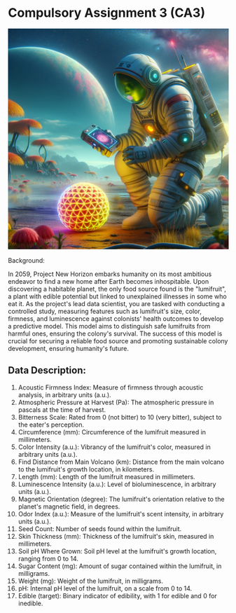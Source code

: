 # Compulsory Assignment 3 (CA3) 

![screenshot](https://github.com/JonyKarmakar/MachineLearning/blob/main/CA3/lumifruit.png)

Background:

In 2059, Project New Horizon embarks humanity on its most ambitious endeavor to find a new home after Earth becomes inhospitable. Upon discovering a habitable planet, the only food source found is the "lumifruit", a plant with edible potential but linked to unexplained illnesses in some who eat it. As the project's lead data scientist, you are tasked with conducting a controlled study, measuring features such as lumifruit's size, color, firmness, and luminescence against colonists' health outcomes to develop a predictive model. This model aims to distinguish safe lumifruits from harmful ones, ensuring the colony's survival. The success of this model is crucial for securing a reliable food source and promoting sustainable colony development, ensuring humanity's future.

## Data Description:

1. Acoustic Firmness Index: Measure of firmness through acoustic analysis, in arbitrary units (a.u.).
2. Atmospheric Pressure at Harvest (Pa): The atmospheric pressure in pascals at the time of harvest.
3. Bitterness Scale: Rated from 0 (not bitter) to 10 (very bitter), subject to the eater's perception.
4. Circumference (mm): Circumference of the lumifruit measured in millimeters.
5. Color Intensity (a.u.): Vibrancy of the lumifruit's color, measured in arbitrary units (a.u.).
6. Find Distance from Main Volcano (km): Distance from the main volcano to the lumifruit's growth location, in kilometers.
7. Length (mm): Length of the lumifruit measured in millimeters.
8. Luminescence Intensity (a.u.): Level of bioluminescence, in arbitrary units (a.u.).
9. Magnetic Orientation (degree): The lumifruit's orientation relative to the planet's magnetic field, in degrees.
10. Odor Index (a.u.): Measure of the lumifruit's scent intensity, in arbitrary units (a.u.).
11. Seed Count: Number of seeds found within the lumifruit.
12. Skin Thickness (mm): Thickness of the lumifruit's skin, measured in millimeters.
13. Soil pH Where Grown: Soil pH level at the lumifruit's growth location, ranging from 0 to 14.
14. Sugar Content (mg): Amount of sugar contained within the lumifruit, in milligrams.
15. Weight (mg): Weight of the lumifruit, in milligrams.
16. pH: Internal pH level of the lumifruit, on a scale from 0 to 14.
17. Edible (target): Binary indicator of edibility, with 1 for edible and 0 for inedible.
